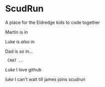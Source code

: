 # ScudRun
A place for the Eldredge kids to code together

Martin is in

Luke is *also* in

Dad is *so* in...

     CHAT ..

*Luke* I love github

*luke* I can't wait till james joins scudrun




